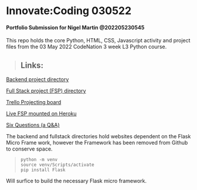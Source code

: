 # Innovate:Coding 030522
#### Portfolio Submission for Nigel Martin @202205230545

This repo holds the core Python, HTML, CSS, Javascript activity and project files from the 03 May 2022 CodeNation 3 week L3 Python course.

> Links:
> -
>
[Backend project directory](./backend_project/)

[Full Stack project (FSP) directory](https://github.com/nigelmartinuk/fsp)

[Trello Projecting board](https://trello.com/b/SCqQAfYA/fsp-full-stack-project)

[Live FSP mounted on Heroku](https://fsp-movie.herokuapp.com/)

[Six Questions (a Q&A)](imho_assignment/Innovate%20Assignment%20Nigel%20Martin.pdf)

The backend and fullstack directories hold websites dependent on the Flask Micro Frame work, however the Framework has been removed from Github to conserve space.

> ```
> python -m venv
> source venv/Scripts/activate
> pip install Flask
> ```

Will surfice to build the necessary Flask micro framework.